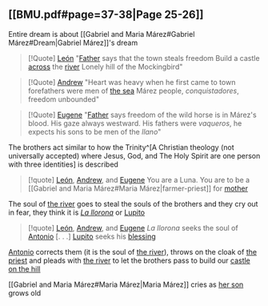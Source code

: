 ## [[BMU.pdf#page=37-38|Page 25-26]]
Entire dream is about [[Gabriel and Maria Márez#Gabriel Márez#Dream|Gabriel Márez]]'s dream

>[!Quote] [León](</León>)
>"[Father](</Gabriel and Maria Márez#Gabriel Márez>) says that the town steals freedom
>Build a castle [across](</Bridge>) the [river](</Water>)
>Lonely hill of the Mockingbird"

> [!Quote] [Andrew](</Andrew>)
> "Heart was heavy when he first came to town
> forefathers were men of [the sea](</Water>)
> Márez people, *conquistadores*, freedom unbounded"

>[!Quote] [Eugene](</Eugene>)
>"[Father](</Gabriel and Maria Márez#Gabriel Márez>) says freedom of the wild horse is in Márez's blood.
> His gaze always westward. His fathers were *vaqueros*,
> he expects his sons to be men of the *llano*"

The brothers act similar to how the Trinity^[A Christian theology (not universally accepted) where Jesus, God, and The Holy Spirit are one person with three identities] is described

> [!quote] [León](</León>), [Andrew](</Andrew>), and [Eugene](</Eugene>)
> You are a Luna.
> You are to be a [[Gabriel and Maria Márez#Maria Márez|farmer-priest]] for [mother](</Gabriel and Maria Márez#Maria Márez>)

The soul of [the river](</Water>) goes to steal the souls of the brothers and they cry out in fear, they think it is *[La llorona](</Water>)* or [Lupito](</Lupito>)
> [!quote] [León](</León>), [Andrew](</Andrew>), and [Eugene](</Eugene>)
> *La llorona* seeks the soul of [Antonio](</Antonio Márez>)
> \[. . .\]
> [Lupito](</Lupito>) seeks his [blessing](</BMU.pdf#page=34>)

[Antonio](</Antonio Márez>) corrects them (it is the soul of [the river](</Water>)), throws on the cloak of [the priest](</Gabriel and Maria Márez#Maria Márez#Dream>) and pleads with [the river](</Water>) to let the brothers pass to build our [castle on the hill](</Gabriel and Maria Márez#Gabriel Márez#Dream>)

[[Gabriel and Maria Márez#Maria Márez|Maria Márez]] cries as [her son](</Antonio Márez>) grows old 